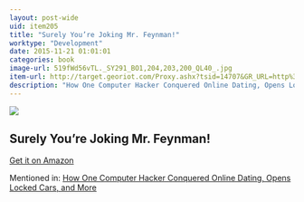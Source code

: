 ```yaml
---
layout: post-wide
uid: item205
title: "Surely You’re Joking Mr. Feynman!"
worktype: "Development"
date: 2015-11-21 01:01:01
categories: book
image-url: 519fWd56vTL._SY291_BO1,204,203,200_QL40_.jpg
item-url: http://target.georiot.com/Proxy.ashx?tsid=14707&GR_URL=http%3A%2F%2Fwww.amazon.com%2FSurely-Feynman-Adventures-Curious-Character%2Fdp%2F0393316041%2F
description: "How One Computer Hacker Conquered Online Dating, Opens Locked Cars, and More"
---
```

<a href="http://target.georiot.com/Proxy.ashx?tsid=14707&GR_URL=http%3A%2F%2Fwww.amazon.com%2FSurely-Feynman-Adventures-Curious-Character%2Fdp%2F0393316041%2F" target="blank"><img src="../../../../img/thumbs/519fWd56vTL._SY291_BO1,204,203,200_QL40_.jpg" class="prod-img"></a>
<h2>Surely You’re Joking Mr. Feynman!</h2>
<p><a href="http://target.georiot.com/Proxy.ashx?tsid=14707&GR_URL=http%3A%2F%2Fwww.amazon.com%2FSurely-Feynman-Adventures-Curious-Character%2Fdp%2F0393316041%2F" target="blank">Get it on Amazon</a><p>
<p>Mentioned in: <a href="http://fourhourworkweek.com/2015/05/02/samy-kamkar/" target="blank">How One Computer Hacker Conquered Online Dating, Opens Locked Cars, and More</a></p>
